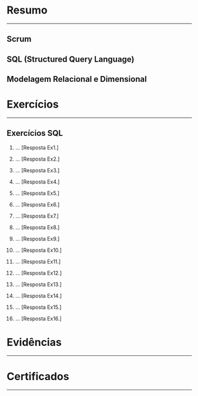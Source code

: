 
# Resumo

---

## Scrum

## SQL (Structured Query Language)

## Modelagem Relacional e Dimensional

# Exercícios

---

## Exercícios SQL

1. ...
[Resposta Ex1.]

2. ...
[Resposta Ex2.]

3. ...
[Resposta Ex3.]

4. ...
[Resposta Ex4.]

5. ...
[Resposta Ex5.]

6. ...
[Resposta Ex6.]

7. ...
[Resposta Ex7.]

8. ...
[Resposta Ex8.]

9. ...
[Resposta Ex9.]

10. ...
[Resposta Ex10.]

11. ...
[Resposta Ex11.]

12. ...
[Resposta Ex12.]

13. ...
[Resposta Ex13.]

14. ...
[Resposta Ex14.]

15. ...
[Resposta Ex15.]

16. ...
[Resposta Ex16.]

# Evidências

---

# Certificados

---
